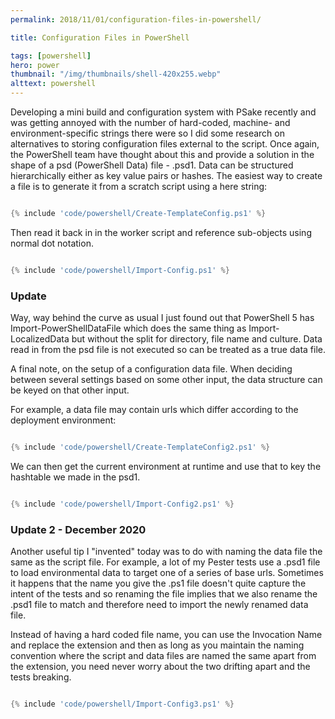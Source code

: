 ```yaml
---
permalink: 2018/11/01/configuration-files-in-powershell/

title: Configuration Files in PowerShell

tags: [powershell]
hero: power
thumbnail: "/img/thumbnails/shell-420x255.webp"
alttext: powershell
---
```


Developing a mini build and configuration system with PSake recently and was getting annoyed with the number of hard-coded, machine- and environment-specific strings there were
so I did some research on alternatives to storing configuration files external to the script. Once again, the PowerShell team have thought about this and provide a solution
in the shape of a psd (PowerShell Data) file - .psd1. Data can be structured hierarchically either as key value pairs or hashes. The easiest way to create a file is to
generate it from a scratch script using a here string:

```powershell

{% include 'code/powershell/Create-TemplateConfig.ps1' %}

```

Then read it back in in the worker script and reference sub-objects using normal dot notation.

```powershell

{% include 'code/powershell/Import-Config.ps1' %}

```

### Update

Way, way behind the curve as usual I just found out that PowerShell 5 has Import-PowerShellDataFile which does the same thing as Import-LocalizedData but without the split
for directory, file name and culture. Data read in from the psd file is not executed so can be treated as a true data file.

A final note, on the setup of a configuration data file. When deciding between several settings based on some other input, the data structure can be keyed on that other input.

For example, a data file may contain urls which differ according to the deployment environment:

```powershell

{% include 'code/powershell/Create-TemplateConfig2.ps1' %}

```

We can then get the current environment at runtime and use that to key the hashtable we made in the psd1.

```powershell

{% include 'code/powershell/Import-Config2.ps1' %}

```

### Update 2 - December 2020

Another useful tip I "invented" today was to do with naming the data file the same as the script file. For example, a
lot of my Pester tests use a .psd1 file to load environmental data to target one of a series of base urls. Sometimes
it happens that the name you give the .ps1 file doesn't quite capture the intent of the tests and so renaming the file
implies that we also rename the .psd1 file to match and therefore need to import the newly renamed data file.

Instead of having a hard coded file name, you can use the Invocation Name and replace the extension and then as long as
you maintain the naming convention where the script and data files are named the same apart from the extension, you need
never worry about the two drifting apart and the tests breaking.

```powershell

{% include 'code/powershell/Import-Config3.ps1' %}

```

